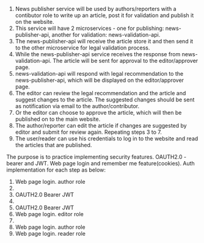 1. News publisher service will be used by authors/reporters with a contibutor role to write up an article, 
post it for validation and publish it on the website.
2. This service will have 2 microservices - one for publishing: news-publisher-api, another for validation:
news-validation-api. 
3. The news-publisher-api will receive the article store it and then send it to the other microservice for 
legal validation process.
4. While the news-publisher-api service receives the response from news-validation-api. The article will be 
sent for approval to the editor/approver page.
5. news-validation-api will respond with legal recommendation to the news-publisher-api, which will be displayed 
on the editor/approver page.
6. The editor can review the legal recommendation and the article and suggest changes to the article. The 
suggested changes should be sent as notification via email to the author/contributor.
7. Or the editor can choose to approve the article, which will then be published on to the main website.
8. The author/reporter can edit the article if changes are suggested by editor and submit for review again.
Repeating steps 3 to 7.
9. The user/reader can use his credentials to log in to the website and read the articles that are published.

The purpose is to practice implementing security features. OAUTH2.0 - bearer and JWT. Web page login and 
remember me feature(cookies).
Auth implementation for each step as below:
1. Web page login. author role
2.
3. OAUTH2.0 Bearer JWT
4. 
5. OAUTH2.0 Bearer JWT
6. Web page login. editor role
7. 
8. Web page login. author role
9. Web page login. reader role